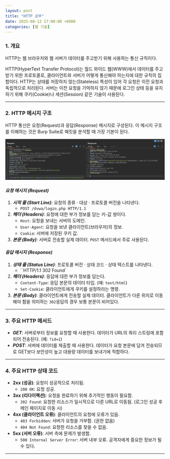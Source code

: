 ```yaml
---
layout: post
title: "HTTP 공부"
date: 2025-08-12 17:00:00 +0900
categories: [웹 기술]
---
```


### 1. 개요

HTTP는 웹 브라우저와 웹 서버가 데이터를 주고받기 위해 사용하는 통신 규칙이다.

HTTP(HyperText Transfer Protocol)는 월드 와이드 웹(WWW)에서 데이터를 주고받기 위한 프로토콜로, 클라이언트와 서버가 어떻게 통신해야 하는지에 대한 규칙의 집합이다. HTTP는 상태를 저장하지 않는(Stateless) 특성이 있어 각 요청은 이전 요청과 독립적으로 처리된다. 서버는 이전 요청을 기억하지 않기 때문에 로그인 상태 등을 유지하기 위해 쿠키(Cookie)나 세션(Session) 같은 기술이 사용된다.

---

### 2. HTTP 메시지 구조

HTTP 통신은 요청(Request)과 응답(Response) 메시지로 구성된다. 이 메시지 구조를 이해하는 것은 Burp Suite로 패킷을 분석할 때 가장 기본이 된다.

   ![HttpRepeater](/assets/images/Http_1.png)

#### ***요청 메시지 (Request)***
1.  ***시작 줄 (Start Line)***: 요청의 종류 · 대상 · 프로토콜 버전을 나타낸다.
    *   `POST /dvwa/login.php HTTP/1.1`
2.  ***헤더 (Headers)***: 요청에 대한 부가 정보를 담는 키-값 쌍이다.
    *   `Host`: 요청을 보내는 서버의 도메인.
    *   `User-Agent`: 요청을 보낸 클라이언트(브라우저)의 정보.
    *   `Cookie`: 서버에 저장된 쿠키 값.
3.  ***본문 (Body)***: 서버로 전송할 실제 데이터. `POST` 메서드에서 주로 사용된다.

#### ***응답 메시지 (Response)***
1.  ***상태 줄 (Status Line)***: 프로토콜 버전 · 상태 코드 · 상태 텍스트를 나타낸다.
    *   ``HTTP/1.1 302 Found`
2.  ***헤더 (Headers)***: 응답에 대한 부가 정보를 담는다.
    *   `Content-Type`: 응답 본문의 데이터 타입. (예: `text/html`)
    *   `Set-Cookie`: 클라이언트에게 쿠키를 설정하라는 명령.
3.  ***본문 (Body)***: 클라이언트에게 전송할 실제 데이터. 클라이언트가 다른 위치로 이동해야 함을 의미하는 `302`응답의 경우 보통 본문이 비어있다.

---

### 3. 주요 HTTP 메서드

*   ***GET***: 서버로부터 정보를 요청할 때 사용한다. 데이터가 URL의 쿼리 스트링에 포함되어 전송된다. (예: `?id=1`)
*   ***POST***: 서버에 데이터를 제출할 때 사용한다. 데이터가 요청 본문에 담겨 전송되므로 GET보다 보안성이 높고 대용량 데이터를 보내기에 적합하다.

---

### 4. 주요 HTTP 상태 코드

*   **2xx (성공)**: 요청이 성공적으로 처리됨.
    *   `200 OK`: 요청 성공.
*   **3xx (리다이렉션)**: 요청을 완료하기 위해 추가적인 행동이 필요함.
    *   `302 Found`: 요청한 리소스가 일시적으로 다른 URL로 이동됨. (로그인 성공 후 메인 페이지로 이동 시)
*   **4xx (클라이언트 오류)**: 클라이언트의 요청에 오류가 있음.
    *   `403 Forbidden`: 서버가 요청을 거부함. (권한 없음)
    *   `404 Not Found`: 요청한 리소스를 찾을 수 없음.
*   **5xx (서버 오류)**: 서버 측에 문제가 발생함.
    *   `500 Internal Server Error`: 서버 내부 오류. 공격자에게 중요한 정보가 될 수 있다.

<hr class="short-rule">